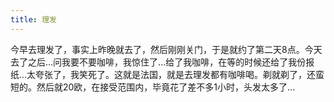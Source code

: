 ```yaml
---
title: 理发
---
```


今早去理发了，事实上昨晚就去了，然后刚刚关门，于是就约了第二天8点。今天去了之后...问我要不要咖啡，我惊住了...给了我咖啡，在等的时候还给了我份报纸...太夸张了，我笑死了。这就是法国，就是去理发都有咖啡喝。剃就剃了，还蛮短的。然后就20欧，在接受范围内，毕竟花了差不多1小时，头发太多了...